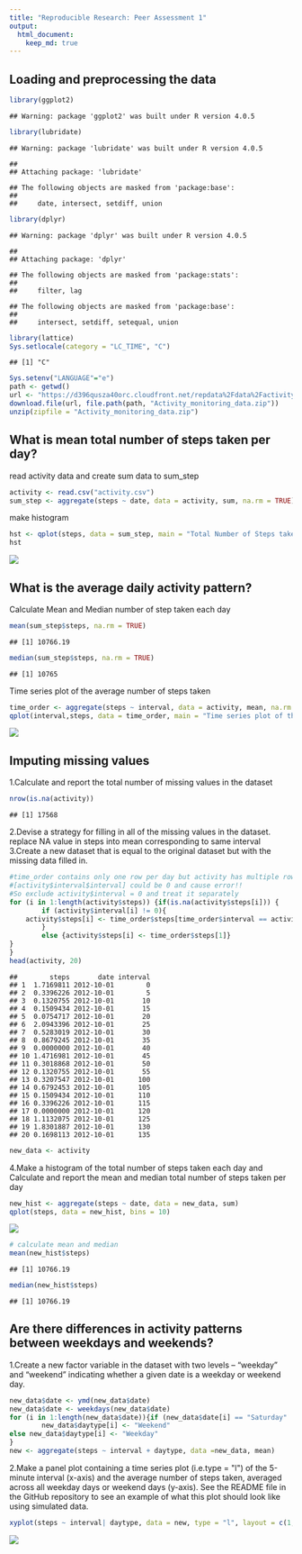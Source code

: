 ```yaml
---
title: "Reproducible Research: Peer Assessment 1"
output: 
  html_document:
    keep_md: true
---
```



## Loading and preprocessing the data


```r
library(ggplot2)
```

```
## Warning: package 'ggplot2' was built under R version 4.0.5
```

```r
library(lubridate)
```

```
## Warning: package 'lubridate' was built under R version 4.0.5
```

```
## 
## Attaching package: 'lubridate'
```

```
## The following objects are masked from 'package:base':
## 
##     date, intersect, setdiff, union
```

```r
library(dplyr)
```

```
## Warning: package 'dplyr' was built under R version 4.0.5
```

```
## 
## Attaching package: 'dplyr'
```

```
## The following objects are masked from 'package:stats':
## 
##     filter, lag
```

```
## The following objects are masked from 'package:base':
## 
##     intersect, setdiff, setequal, union
```

```r
library(lattice)
Sys.setlocale(category = "LC_TIME", "C")
```

```
## [1] "C"
```

```r
Sys.setenv("LANGUAGE"="e")
path <- getwd()
url <- "https://d396qusza40orc.cloudfront.net/repdata%2Fdata%2Factivity.zip"
download.file(url, file.path(path, "Activity_monitoring_data.zip"))
unzip(zipfile = "Activity_monitoring_data.zip")
```
## What is mean total number of steps taken per day?
read activity data and create sum data to sum_step

```r
activity <- read.csv("activity.csv")
sum_step <- aggregate(steps ~ date, data = activity, sum, na.rm = TRUE)
```
make histogram 

```r
hst <- qplot(steps, data = sum_step, main = "Total Number of Steps taken each day", bins = 10)
hst
```

![](PA1_template_files/figure-html/unnamed-chunk-3-1.png)<!-- -->



## What is the average daily activity pattern?

Calculate Mean and Median number of step taken each day

```r
mean(sum_step$steps, na.rm = TRUE)
```

```
## [1] 10766.19
```

```r
median(sum_step$steps, na.rm = TRUE)
```

```
## [1] 10765
```
Time series plot of the average number of steps taken

```r
time_order <- aggregate(steps ~ interval, data = activity, mean, na.rm = TRUE)
qplot(interval,steps, data = time_order, main = "Time series plot of the average number of steps taken", xlab = "5 min Interval", ylab = "The number of steps",geom = "line")
```

![](PA1_template_files/figure-html/unnamed-chunk-5-1.png)<!-- -->


## Imputing missing values
1.Calculate and report the total number of missing values in the dataset

```r
nrow(is.na(activity))
```

```
## [1] 17568
```

2.Devise a strategy for filling in all of the missing values in the dataset.
replace NA value in steps into mean corresponding to same interval
3.Create a new dataset that is equal to the original dataset but with the missing data filled in.

```r
#time_order contains only one row per day but activity has multiple rows
#[activity$interval$interval] could be 0 and cause error!!
#So exclude activity$interval = 0 and treat it separately
for (i in 1:length(activity$steps)) {if(is.na(activity$steps[i])) {
        if (activity$interval[i] != 0){
    activity$steps[i] <- time_order$steps[time_order$interval == activity$interval[i]]
        }
        else {activity$steps[i] <- time_order$steps[1]}
}
}
head(activity, 20)
```

```
##        steps       date interval
## 1  1.7169811 2012-10-01        0
## 2  0.3396226 2012-10-01        5
## 3  0.1320755 2012-10-01       10
## 4  0.1509434 2012-10-01       15
## 5  0.0754717 2012-10-01       20
## 6  2.0943396 2012-10-01       25
## 7  0.5283019 2012-10-01       30
## 8  0.8679245 2012-10-01       35
## 9  0.0000000 2012-10-01       40
## 10 1.4716981 2012-10-01       45
## 11 0.3018868 2012-10-01       50
## 12 0.1320755 2012-10-01       55
## 13 0.3207547 2012-10-01      100
## 14 0.6792453 2012-10-01      105
## 15 0.1509434 2012-10-01      110
## 16 0.3396226 2012-10-01      115
## 17 0.0000000 2012-10-01      120
## 18 1.1132075 2012-10-01      125
## 19 1.8301887 2012-10-01      130
## 20 0.1698113 2012-10-01      135
```

```r
new_data <- activity
```

4.Make a histogram of the total number of steps taken each day and Calculate and report the mean and median total number of steps taken per day

```r
new_hist <- aggregate(steps ~ date, data = new_data, sum)
qplot(steps, data = new_hist, bins = 10)
```

![](PA1_template_files/figure-html/unnamed-chunk-8-1.png)<!-- -->

```r
# calculate mean and median
mean(new_hist$steps)
```

```
## [1] 10766.19
```

```r
median(new_hist$steps)
```

```
## [1] 10766.19
```


## Are there differences in activity patterns between weekdays and weekends?
1.Create a new factor variable in the dataset with two levels – “weekday” and “weekend” indicating whether a given date is a weekday or weekend day.


```r
new_data$date <- ymd(new_data$date)
new_data$date <- weekdays(new_data$date)
for (i in 1:length(new_data$date)){if (new_data$date[i] == "Saturday" || new_data$date[i] == "Sunday")
        new_data$daytype[i] <- "Weekend"
else new_data$daytype[i] <- "Weekday"
}
new <- aggregate(steps ~ interval + daytype, data =new_data, mean)
```

2.Make a panel plot containing a time series plot (i.e.type = "l") of the 5-minute interval (x-axis) and the average number of steps taken, averaged across all weekday days or weekend days (y-axis). See the README file in the GitHub repository to see an example of what this plot should look like using simulated data.

```r
xyplot(steps ~ interval| daytype, data = new, type = "l", layout = c(1,2), ylab = "The number of steps", xlab = "5 min Interval")
```

![](PA1_template_files/figure-html/unnamed-chunk-10-1.png)<!-- -->

